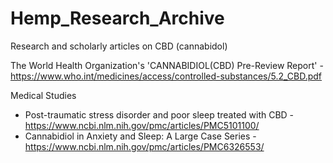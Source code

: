 # Hemp_Research_Archive
Research and scholarly articles on CBD (cannabidol)

The World Health Organization's 'CANNABIDIOL(CBD) Pre-Review Report' - https://www.who.int/medicines/access/controlled-substances/5.2_CBD.pdf

Medical Studies
* Post-traumatic stress disorder and poor sleep treated with CBD - https://www.ncbi.nlm.nih.gov/pmc/articles/PMC5101100/
* Cannabidiol in Anxiety and Sleep: A Large Case Series - https://www.ncbi.nlm.nih.gov/pmc/articles/PMC6326553/



